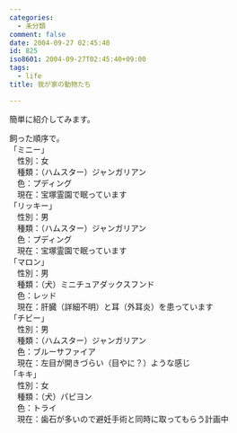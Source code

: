 ```yaml
---
categories:
  - 未分類
comment: false
date: 2004-09-27 02:45:40
id: 825
iso8601: 2004-09-27T02:45:40+09:00
tags:
  - life
title: 我が家の動物たち

---
```


<div class="entry-body">
  <p>簡単に紹介してみます。</p>

  <p>飼った順序で。<br />
    「ミニー」<br />
    　性別：女<br />
    　種類：（ハムスター）ジャンガリアン<br />
    　色：プディング<br />
    　現在：宝塚霊園で眠っています<br />
    「リッキー」<br />
    　性別：男<br />
    　種類：（ハムスター）ジャンガリアン<br />
    　色：プディング<br />
    　現在：宝塚霊園で眠っています<br />
    「マロン」<br />
    　性別：男<br />
    　種類：（犬）ミニチュアダックスフンド<br />
    　色：レッド<br />
    　現在：肝臓（詳細不明）と耳（外耳炎）を患っています<br />
    「チビー」<br />
    　性別：男<br />
    　種類：（ハムスター）ジャンガリアン<br />
    　色：ブルーサファイア<br />
    　現在：左目が開きづらい（目やに？）ような感じ<br />
    「キキ」<br />
    　性別：女<br />
    　種類：（犬）パピヨン<br />
    　色：トライ<br />
    　現在：歯石が多いので避妊手術と同時に取ってもらう計画中</p>
</div>
